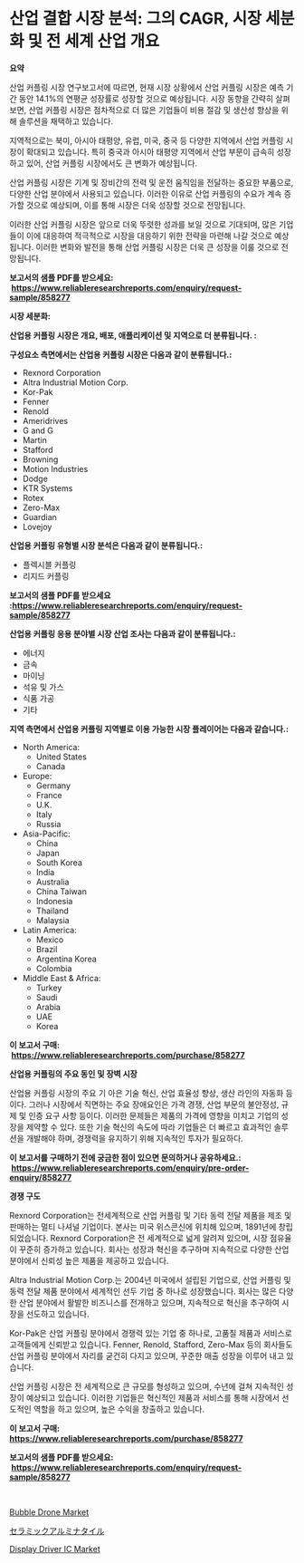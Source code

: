 <p><h1>산업 결합 시장 분석: 그의 CAGR, 시장 세분화 및 전 세계 산업 개요</h1></p><p><strong>요약</strong></p>
<p><p>산업 커플링 시장 연구보고서에 따르면, 현재 시장 상황에서 산업 커플링 시장은 예측 기간 동안 14.1%의 연평균 성장률로 성장할 것으로 예상됩니다. 시장 동향을 간략히 살펴보면, 산업 커플링 시장은 점차적으로 더 많은 기업들이 비용 절감 및 생산성 향상을 위해 솔루션을 채택하고 있습니다. </p><p>지역적으로는 북미, 아시아 태평양, 유럽, 미국, 중국 등 다양한 지역에서 산업 커플링 시장이 확대되고 있습니다. 특히 중국과 아시아 태평양 지역에서 산업 부문이 급속히 성장하고 있어, 산업 커플링 시장에서도 큰 변화가 예상됩니다.</p><p>산업 커플링 시장은 기계 및 장비간의 전력 및 운전 움직임을 전달하는 중요한 부품으로, 다양한 산업 분야에서 사용되고 있습니다. 이러한 이유로 산업 커플링의 수요가 계속 증가할 것으로 예상되며, 이를 통해 시장은 더욱 성장할 것으로 전망됩니다.</p><p>이러한 산업 커플링 시장은 앞으로 더욱 뚜렷한 성과를 보일 것으로 기대되며, 많은 기업들이 이에 대응하여 적극적으로 시장을 대응하기 위한 전략을 마련해 나갈 것으로 예상됩니다. 이러한 변화와 발전을 통해 산업 커플링 시장은 더욱 큰 성장을 이룰 것으로 전망됩니다.</p></p>
<p><strong>보고서의 샘플 PDF를 받으세요: &nbsp;<a href="https://www.reliableresearchreports.com/enquiry/request-sample/858277">https://www.reliableresearchreports.com/enquiry/request-sample/858277</a></strong></p>
<p><strong>시장 세분화:</strong></p>
<p><strong> 산업용 커플링 시장은 개요, 배포, 애플리케이션 및 지역으로 더 분류됩니다. :</strong></p>
<p><strong>구성요소 측면에서는 산업용 커플링 시장은 다음과 같이 분류됩니다.:</strong></p>
<p><ul><li>Rexnord Corporation</li><li>Altra Industrial Motion Corp.</li><li>Kor-Pak</li><li>Fenner</li><li>Renold</li><li>Ameridrives</li><li>G and G</li><li>Martin</li><li>Stafford</li><li>Browning</li><li>Motion Industries</li><li>Dodge</li><li>KTR Systems</li><li>Rotex</li><li>Zero-Max</li><li>Guardian</li><li>Lovejoy</li></ul></p>
<p><strong> 산업용 커플링 유형별 시장 분석은 다음과 같이 분류됩니다.:</strong></p>
<p><ul><li>플렉시블 커플링</li><li>리지드 커플링</li></ul></p>
<p><strong>보고서의 샘플 PDF를 받으세요 :<a href="https://www.reliableresearchreports.com/enquiry/request-sample/858277">https://www.reliableresearchreports.com/enquiry/request-sample/858277</a></strong></p>
<p><strong> 산업용 커플링 응용 분야별 시장 산업 조사는 다음과 같이 분류됩니다.:</strong></p>
<p><ul><li>에너지</li><li>금속</li><li>마이닝</li><li>석유 및 가스</li><li>식품 가공</li><li>기타</li></ul></p>
<p><strong>지역 측면에서 산업용 커플링 지역별로 이용 가능한 시장 플레이어는 다음과 같습니다.:</strong></p>
<p><ul>
    <li>
        North America:
        <ul>
            <li>United States</li>
            <li>Canada</li>
        </ul>
    </li>
    <li>
        Europe:
        <ul>
            <li>Germany</li>
            <li>France</li>
            <li>U.K.</li>
            <li>Italy</li>
            <li>Russia</li>
        </ul>
    </li>
    <li>
        Asia-Pacific:
        <ul>
            <li>China</li>
            <li>Japan</li>
            <li>South Korea</li>
            <li>India</li>
            <li>Australia</li>
            <li>China Taiwan</li>
            <li>Indonesia</li>
            <li>Thailand</li>
            <li>Malaysia</li>
        </ul>
    </li>
    <li>
        Latin America:
        <ul>
            <li>Mexico</li>
            <li>Brazil</li>
            <li>Argentina Korea</li>
            <li>Colombia</li>
        </ul>
    </li>
    <li>
        Middle East & Africa:
        <ul>
            <li>Turkey</li>
            <li>Saudi</li>
            <li>Arabia</li>
            <li>UAE</li>
            <li>Korea</li>
        </ul>
    </li>
    </ul></p>
<p><strong>이 보고서 구매: &nbsp;<a href="https://www.reliableresearchreports.com/purchase/858277">https://www.reliableresearchreports.com/purchase/858277</a></strong></p>
<p><strong>산업용 커플링의 주요 동인 및 장벽 시장</strong></p>
<p><p>산업용 커플링 시장의 주요 기 아은 기술 혁신, 산업 효율성 향상, 생산 라인의 자동화 등이다. 그러나 시장에서 직면하는 주요 장애요인은 가격 경쟁, 산업 부문의 불안정성, 규제 및 인증 요구 사항 등이다. 이러한 문제들은 제품의 가격에 영향을 미치고 기업의 성장을 제약할 수 있다. 또한 기술 혁신의 속도에 따라 기업들은 더 빠르고 효과적인 솔루션을 개발해야 하며, 경쟁력을 유지하기 위해 지속적인 투자가 필요하다.</p></p>
<p><strong>이 보고서를 구매하기 전에 궁금한 점이 있으면 문의하거나 공유하세요.: &nbsp;<a href="https://www.reliableresearchreports.com/enquiry/pre-order-enquiry/858277">https://www.reliableresearchreports.com/enquiry/pre-order-enquiry/858277</a></strong></p>
<p><strong>경쟁 구도</strong></p>
<p><p>Rexnord Corporation는 전세계적으로 산업 커플링 및 기타 동력 전달 제품을 제조 및 판매하는 멀티 나셔널 기업이다. 본사는 미국 위스콘신에 위치해 있으며, 1891년에 창립되었습니다. Rexnord Corporation은 전 세계적으로 넓게 알려져 있으며, 시장 점유율이 꾸준히 증가하고 있습니다. 회사는 성장과 혁신을 추구하며 지속적으로 다양한 산업 분야에서 신뢰성 높은 제품을 제공하고 있습니다.</p><p>Altra Industrial Motion Corp.는 2004년 미국에서 설립된 기업으로, 산업 커플링 및 동력 전달 제품 분야에서 세계적인 선두 기업 중 하나로 성장했습니다. 회사는 많은 다양한 산업 분야에서 활발한 비즈니스를 전개하고 있으며, 지속적으로 혁신을 추구하여 시장을 선도하고 있습니다.</p><p>Kor-Pak은 산업 커플링 분야에서 경쟁력 있는 기업 중 하나로, 고품질 제품과 서비스로 고객들에게 신뢰받고 있습니다. Fenner, Renold, Stafford, Zero-Max 등의 회사들도 산업 커플링 분야에서 자리를 굳건히 다지고 있으며, 꾸준한 매출 성장을 이루어 내고 있습니다.</p><p>산업 커플링 시장은 전 세계적으로 큰 규모를 형성하고 있으며, 수년에 걸쳐 지속적인 성장이 예상되고 있습니다. 이러한 기업들은 혁신적인 제품과 서비스를 통해 시장에서 선도적인 역할을 하고 있으며, 높은 수익을 창출하고 있습니다.</p></p>
<p><strong>이 보고서 구매: &nbsp; <a href="https://www.reliableresearchreports.com/purchase/858277">https://www.reliableresearchreports.com/purchase/858277</a></strong></p>
<p><strong>보고서의 샘플 PDF를 받으세요: &nbsp;<a href="https://www.reliableresearchreports.com/enquiry/request-sample/858277">https://www.reliableresearchreports.com/enquiry/request-sample/858277</a></strong><strong></strong></p>
<p>&nbsp;</p>
<p><p><a href="https://github.com/edytherolanlouisejk1miz0wig/Market-Research-Report-List-1/blob/main/bubble-drone-market.md">Bubble Drone Market</a></p><p><a href="https://github.com/xemfu2379520/Market-Research-Report-List-1/blob/main/59474229959.md">セラミックアルミナタイル</a></p><p><a href="https://github.com/RoccoManning/Market-Research-Report-List-4/blob/main/display-driver-ic-market.md">Display Driver IC Market</a></p></p>